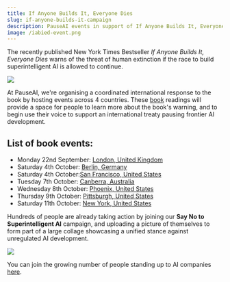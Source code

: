 ```yaml
---
title: If Anyone Builds It, Everyone Dies
slug: if-anyone-builds-it-campaign
description: PauseAI events in support of If Anyone Builds It, Everyone Dies
image: /iabied-event.png
---
```


The recently published New York Times Bestseller _If Anyone Builds It, Everyone Dies_ warns of the threat of human extinction if the race to build superintelligent AI is allowed to continue.

![](/iabied-event.png)

At PauseAI, we're organising a coordinated international response to the book by hosting events across 4 countries. These [book](https://ifanyonebuildsit.com/) readings will provide a space for people to learn more about the book's warning, and to begin use their voice to support an international treaty pausing frontier AI development.

## List of book events:

- Monday 22nd September: [London, United Kingdom]()
- Saturday 4th October: [Berlin, Germany]()
- Saturday 4th October:[San Francisco, United States]()
- Tuesday 7th October: [Canberra, Australia]()
- Wednesday 8th October: [Phoenix, United States]()
- Thursday 9th October: [Pittsburgh, United States]()
- Saturday 11th October: [New York, United States]()[]()

Hundreds of people are already taking action by joining our **Say No to Superintelligent AI** campaign, and uploading a picture of themselves to form part of a large collage showcasing a unified stance against unregulated AI development.

![](/gandr-collage-2-.jpg)

You can join the growing number of people standing up to AI companies [here](https://pauseai.info/sayno).

[](https://luma.com/asa28ws0)
